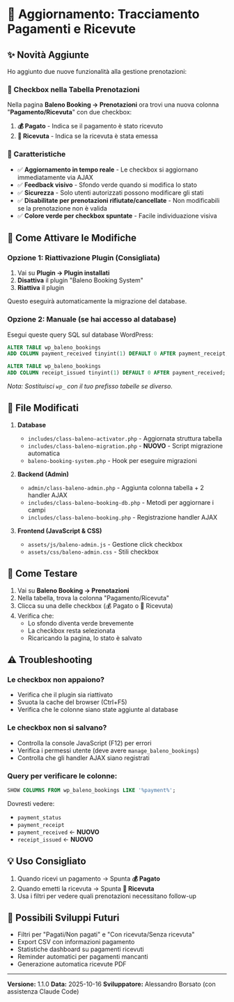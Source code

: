 # 🔄 Aggiornamento: Tracciamento Pagamenti e Ricevute

## ✨ Novità Aggiunte

Ho aggiunto due nuove funzionalità alla gestione prenotazioni:

### 📌 Checkbox nella Tabella Prenotazioni

Nella pagina **Baleno Booking → Prenotazioni** ora trovi una nuova colonna "**Pagamento/Ricevuta**" con due checkbox:

1. **💰 Pagato** - Indica se il pagamento è stato ricevuto
2. **📄 Ricevuta** - Indica se la ricevuta è stata emessa

### 🎯 Caratteristiche

- ✅ **Aggiornamento in tempo reale** - Le checkbox si aggiornano immediatamente via AJAX
- ✅ **Feedback visivo** - Sfondo verde quando si modifica lo stato
- ✅ **Sicurezza** - Solo utenti autorizzati possono modificare gli stati
- ✅ **Disabilitate per prenotazioni rifiutate/cancellate** - Non modificabili se la prenotazione non è valida
- ✅ **Colore verde per checkbox spuntate** - Facile individuazione visiva

## 🚀 Come Attivare le Modifiche

### Opzione 1: Riattivazione Plugin (Consigliata)

1. Vai su **Plugin → Plugin installati**
2. **Disattiva** il plugin "Baleno Booking System"
3. **Riattiva** il plugin

Questo eseguirà automaticamente la migrazione del database.

### Opzione 2: Manuale (se hai accesso al database)

Esegui queste query SQL sul database WordPress:

```sql
ALTER TABLE wp_baleno_bookings
ADD COLUMN payment_received tinyint(1) DEFAULT 0 AFTER payment_receipt;

ALTER TABLE wp_baleno_bookings
ADD COLUMN receipt_issued tinyint(1) DEFAULT 0 AFTER payment_received;
```

*Nota: Sostituisci `wp_` con il tuo prefisso tabelle se diverso.*

## 📝 File Modificati

1. **Database**
   - `includes/class-baleno-activator.php` - Aggiornata struttura tabella
   - `includes/class-baleno-migration.php` - **NUOVO** - Script migrazione automatica
   - `baleno-booking-system.php` - Hook per eseguire migrazioni

2. **Backend (Admin)**
   - `admin/class-baleno-admin.php` - Aggiunta colonna tabella + 2 handler AJAX
   - `includes/class-baleno-booking-db.php` - Metodi per aggiornare i campi
   - `includes/class-baleno-booking.php` - Registrazione handler AJAX

3. **Frontend (JavaScript & CSS)**
   - `assets/js/baleno-admin.js` - Gestione click checkbox
   - `assets/css/baleno-admin.css` - Stili checkbox

## 🧪 Come Testare

1. Vai su **Baleno Booking → Prenotazioni**
2. Nella tabella, trova la colonna "Pagamento/Ricevuta"
3. Clicca su una delle checkbox (💰 Pagato o 📄 Ricevuta)
4. Verifica che:
   - Lo sfondo diventa verde brevemente
   - La checkbox resta selezionata
   - Ricaricando la pagina, lo stato è salvato

## ⚠️ Troubleshooting

### Le checkbox non appaiono?
- Verifica che il plugin sia riattivato
- Svuota la cache del browser (Ctrl+F5)
- Verifica che le colonne siano state aggiunte al database

### Le checkbox non si salvano?
- Controlla la console JavaScript (F12) per errori
- Verifica i permessi utente (deve avere `manage_baleno_bookings`)
- Controlla che gli handler AJAX siano registrati

### Query per verificare le colonne:
```sql
SHOW COLUMNS FROM wp_baleno_bookings LIKE '%payment%';
```

Dovresti vedere:
- `payment_status`
- `payment_receipt`
- `payment_received` ← **NUOVO**
- `receipt_issued` ← **NUOVO**

## 💡 Uso Consigliato

1. Quando ricevi un pagamento → Spunta **💰 Pagato**
2. Quando emetti la ricevuta → Spunta **📄 Ricevuta**
3. Usa i filtri per vedere quali prenotazioni necessitano follow-up

## 🔮 Possibili Sviluppi Futuri

- Filtri per "Pagati/Non pagati" e "Con ricevuta/Senza ricevuta"
- Export CSV con informazioni pagamento
- Statistiche dashboard su pagamenti ricevuti
- Reminder automatici per pagamenti mancanti
- Generazione automatica ricevute PDF

---

**Versione:** 1.1.0
**Data:** 2025-10-16
**Sviluppatore:** Alessandro Borsato (con assistenza Claude Code)
